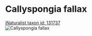 
Callyspongia fallax
===================
  
[iNaturalist taxon id: 131737](https://www.inaturalist.org/taxa/131737)  
![Callyspongia fallax](https://inaturalist-open-data.s3.amazonaws.com/photos/169246829/medium.jpeg)